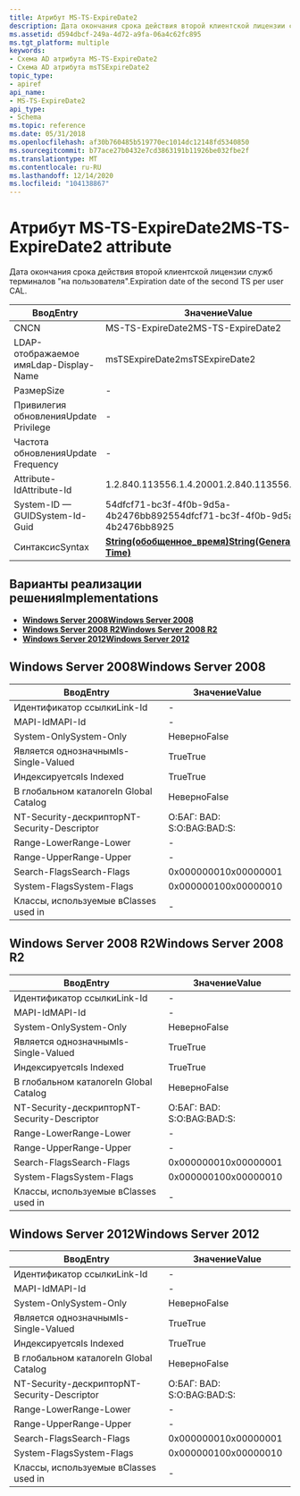 ```yaml
---
title: Атрибут MS-TS-ExpireDate2
description: Дата окончания срока действия второй клиентской лицензии служб терминалов "на пользователя".
ms.assetid: d594dbcf-249a-4d72-a9fa-06a4c62fc895
ms.tgt_platform: multiple
keywords:
- Схема AD атрибута MS-TS-ExpireDate2
- Схема AD атрибута msTSExpireDate2
topic_type:
- apiref
api_name:
- MS-TS-ExpireDate2
api_type:
- Schema
ms.topic: reference
ms.date: 05/31/2018
ms.openlocfilehash: af30b760485b519770ec1014dc12148fd5340850
ms.sourcegitcommit: b77ace27b0432e7cd3863191b11926be032fbe2f
ms.translationtype: MT
ms.contentlocale: ru-RU
ms.lasthandoff: 12/14/2020
ms.locfileid: "104138867"
---
```

# <a name="ms-ts-expiredate2-attribute"></a><span data-ttu-id="feee5-105">Атрибут MS-TS-ExpireDate2</span><span class="sxs-lookup"><span data-stu-id="feee5-105">MS-TS-ExpireDate2 attribute</span></span>

<span data-ttu-id="feee5-106">Дата окончания срока действия второй клиентской лицензии служб терминалов "на пользователя".</span><span class="sxs-lookup"><span data-stu-id="feee5-106">Expiration date of the second TS per user CAL.</span></span>



| <span data-ttu-id="feee5-107">Ввод</span><span class="sxs-lookup"><span data-stu-id="feee5-107">Entry</span></span> | <span data-ttu-id="feee5-108">Значение</span><span class="sxs-lookup"><span data-stu-id="feee5-108">Value</span></span> |
|-------------------|---------------------------------------------------------------|
| <span data-ttu-id="feee5-109">CN</span><span class="sxs-lookup"><span data-stu-id="feee5-109">CN</span></span>                | <span data-ttu-id="feee5-110">MS-TS-ExpireDate2</span><span class="sxs-lookup"><span data-stu-id="feee5-110">MS-TS-ExpireDate2</span></span>                                             |
| <span data-ttu-id="feee5-111">LDAP-отображаемое имя</span><span class="sxs-lookup"><span data-stu-id="feee5-111">Ldap-Display-Name</span></span> | <span data-ttu-id="feee5-112">msTSExpireDate2</span><span class="sxs-lookup"><span data-stu-id="feee5-112">msTSExpireDate2</span></span>                                               |
| <span data-ttu-id="feee5-113">Размер</span><span class="sxs-lookup"><span data-stu-id="feee5-113">Size</span></span>              | \-                                                            |
| <span data-ttu-id="feee5-114">Привилегия обновления</span><span class="sxs-lookup"><span data-stu-id="feee5-114">Update Privilege</span></span>  | \-                                                            |
| <span data-ttu-id="feee5-115">Частота обновления</span><span class="sxs-lookup"><span data-stu-id="feee5-115">Update Frequency</span></span>  | \-                                                            |
| <span data-ttu-id="feee5-116">Attribute-Id</span><span class="sxs-lookup"><span data-stu-id="feee5-116">Attribute-Id</span></span>      | <span data-ttu-id="feee5-117">1.2.840.113556.1.4.2000</span><span class="sxs-lookup"><span data-stu-id="feee5-117">1.2.840.113556.1.4.2000</span></span>                                       |
| <span data-ttu-id="feee5-118">System-ID — GUID</span><span class="sxs-lookup"><span data-stu-id="feee5-118">System-Id-Guid</span></span>    | <span data-ttu-id="feee5-119">54dfcf71-bc3f-4f0b-9d5a-4b2476bb8925</span><span class="sxs-lookup"><span data-stu-id="feee5-119">54dfcf71-bc3f-4f0b-9d5a-4b2476bb8925</span></span>                          |
| <span data-ttu-id="feee5-120">Синтаксис</span><span class="sxs-lookup"><span data-stu-id="feee5-120">Syntax</span></span>            | [<span data-ttu-id="feee5-121">**String(обобщенное_время)**</span><span class="sxs-lookup"><span data-stu-id="feee5-121">**String(Generalized-Time)**</span></span>](s-string-generalized-time.md) |



## <a name="implementations"></a><span data-ttu-id="feee5-122">Варианты реализации решения</span><span class="sxs-lookup"><span data-stu-id="feee5-122">Implementations</span></span>

-   [<span data-ttu-id="feee5-123">**Windows Server 2008**</span><span class="sxs-lookup"><span data-stu-id="feee5-123">**Windows Server 2008**</span></span>](#windows-server-2008)
-   [<span data-ttu-id="feee5-124">**Windows Server 2008 R2**</span><span class="sxs-lookup"><span data-stu-id="feee5-124">**Windows Server 2008 R2**</span></span>](#windows-server-2008-r2)
-   [<span data-ttu-id="feee5-125">**Windows Server 2012**</span><span class="sxs-lookup"><span data-stu-id="feee5-125">**Windows Server 2012**</span></span>](#windows-server-2012)

## <a name="windows-server-2008"></a><span data-ttu-id="feee5-126">Windows Server 2008</span><span class="sxs-lookup"><span data-stu-id="feee5-126">Windows Server 2008</span></span>



| <span data-ttu-id="feee5-127">Ввод</span><span class="sxs-lookup"><span data-stu-id="feee5-127">Entry</span></span> | <span data-ttu-id="feee5-128">Значение</span><span class="sxs-lookup"><span data-stu-id="feee5-128">Value</span></span> |
|------------------------|--------------|
| <span data-ttu-id="feee5-129">Идентификатор ссылки</span><span class="sxs-lookup"><span data-stu-id="feee5-129">Link-Id</span></span>                | \-           |
| <span data-ttu-id="feee5-130">MAPI-Id</span><span class="sxs-lookup"><span data-stu-id="feee5-130">MAPI-Id</span></span>                | \-           |
| <span data-ttu-id="feee5-131">System-Only</span><span class="sxs-lookup"><span data-stu-id="feee5-131">System-Only</span></span>            | <span data-ttu-id="feee5-132">Неверно</span><span class="sxs-lookup"><span data-stu-id="feee5-132">False</span></span>        |
| <span data-ttu-id="feee5-133">Является однозначным</span><span class="sxs-lookup"><span data-stu-id="feee5-133">Is-Single-Valued</span></span>       | <span data-ttu-id="feee5-134">True</span><span class="sxs-lookup"><span data-stu-id="feee5-134">True</span></span>         |
| <span data-ttu-id="feee5-135">Индексируется</span><span class="sxs-lookup"><span data-stu-id="feee5-135">Is Indexed</span></span>             | <span data-ttu-id="feee5-136">True</span><span class="sxs-lookup"><span data-stu-id="feee5-136">True</span></span>         |
| <span data-ttu-id="feee5-137">В глобальном каталоге</span><span class="sxs-lookup"><span data-stu-id="feee5-137">In Global Catalog</span></span>      | <span data-ttu-id="feee5-138">Неверно</span><span class="sxs-lookup"><span data-stu-id="feee5-138">False</span></span>        |
| <span data-ttu-id="feee5-139">NT-Security-дескриптор</span><span class="sxs-lookup"><span data-stu-id="feee5-139">NT-Security-Descriptor</span></span> | <span data-ttu-id="feee5-140">О:БАГ: BAD: S:</span><span class="sxs-lookup"><span data-stu-id="feee5-140">O:BAG:BAD:S:</span></span> |
| <span data-ttu-id="feee5-141">Range-Lower</span><span class="sxs-lookup"><span data-stu-id="feee5-141">Range-Lower</span></span>            | \-           |
| <span data-ttu-id="feee5-142">Range-Upper</span><span class="sxs-lookup"><span data-stu-id="feee5-142">Range-Upper</span></span>            | \-           |
| <span data-ttu-id="feee5-143">Search-Flags</span><span class="sxs-lookup"><span data-stu-id="feee5-143">Search-Flags</span></span>           | <span data-ttu-id="feee5-144">0x00000001</span><span class="sxs-lookup"><span data-stu-id="feee5-144">0x00000001</span></span>   |
| <span data-ttu-id="feee5-145">System-Flags</span><span class="sxs-lookup"><span data-stu-id="feee5-145">System-Flags</span></span>           | <span data-ttu-id="feee5-146">0x00000010</span><span class="sxs-lookup"><span data-stu-id="feee5-146">0x00000010</span></span>   |
| <span data-ttu-id="feee5-147">Классы, используемые в</span><span class="sxs-lookup"><span data-stu-id="feee5-147">Classes used in</span></span>        | \-           |



## <a name="windows-server-2008-r2"></a><span data-ttu-id="feee5-148">Windows Server 2008 R2</span><span class="sxs-lookup"><span data-stu-id="feee5-148">Windows Server 2008 R2</span></span>



| <span data-ttu-id="feee5-149">Ввод</span><span class="sxs-lookup"><span data-stu-id="feee5-149">Entry</span></span> | <span data-ttu-id="feee5-150">Значение</span><span class="sxs-lookup"><span data-stu-id="feee5-150">Value</span></span> |
|------------------------|--------------|
| <span data-ttu-id="feee5-151">Идентификатор ссылки</span><span class="sxs-lookup"><span data-stu-id="feee5-151">Link-Id</span></span>                | \-           |
| <span data-ttu-id="feee5-152">MAPI-Id</span><span class="sxs-lookup"><span data-stu-id="feee5-152">MAPI-Id</span></span>                | \-           |
| <span data-ttu-id="feee5-153">System-Only</span><span class="sxs-lookup"><span data-stu-id="feee5-153">System-Only</span></span>            | <span data-ttu-id="feee5-154">Неверно</span><span class="sxs-lookup"><span data-stu-id="feee5-154">False</span></span>        |
| <span data-ttu-id="feee5-155">Является однозначным</span><span class="sxs-lookup"><span data-stu-id="feee5-155">Is-Single-Valued</span></span>       | <span data-ttu-id="feee5-156">True</span><span class="sxs-lookup"><span data-stu-id="feee5-156">True</span></span>         |
| <span data-ttu-id="feee5-157">Индексируется</span><span class="sxs-lookup"><span data-stu-id="feee5-157">Is Indexed</span></span>             | <span data-ttu-id="feee5-158">True</span><span class="sxs-lookup"><span data-stu-id="feee5-158">True</span></span>         |
| <span data-ttu-id="feee5-159">В глобальном каталоге</span><span class="sxs-lookup"><span data-stu-id="feee5-159">In Global Catalog</span></span>      | <span data-ttu-id="feee5-160">Неверно</span><span class="sxs-lookup"><span data-stu-id="feee5-160">False</span></span>        |
| <span data-ttu-id="feee5-161">NT-Security-дескриптор</span><span class="sxs-lookup"><span data-stu-id="feee5-161">NT-Security-Descriptor</span></span> | <span data-ttu-id="feee5-162">О:БАГ: BAD: S:</span><span class="sxs-lookup"><span data-stu-id="feee5-162">O:BAG:BAD:S:</span></span> |
| <span data-ttu-id="feee5-163">Range-Lower</span><span class="sxs-lookup"><span data-stu-id="feee5-163">Range-Lower</span></span>            | \-           |
| <span data-ttu-id="feee5-164">Range-Upper</span><span class="sxs-lookup"><span data-stu-id="feee5-164">Range-Upper</span></span>            | \-           |
| <span data-ttu-id="feee5-165">Search-Flags</span><span class="sxs-lookup"><span data-stu-id="feee5-165">Search-Flags</span></span>           | <span data-ttu-id="feee5-166">0x00000001</span><span class="sxs-lookup"><span data-stu-id="feee5-166">0x00000001</span></span>   |
| <span data-ttu-id="feee5-167">System-Flags</span><span class="sxs-lookup"><span data-stu-id="feee5-167">System-Flags</span></span>           | <span data-ttu-id="feee5-168">0x00000010</span><span class="sxs-lookup"><span data-stu-id="feee5-168">0x00000010</span></span>   |
| <span data-ttu-id="feee5-169">Классы, используемые в</span><span class="sxs-lookup"><span data-stu-id="feee5-169">Classes used in</span></span>        | \-           |



## <a name="windows-server-2012"></a><span data-ttu-id="feee5-170">Windows Server 2012</span><span class="sxs-lookup"><span data-stu-id="feee5-170">Windows Server 2012</span></span>



| <span data-ttu-id="feee5-171">Ввод</span><span class="sxs-lookup"><span data-stu-id="feee5-171">Entry</span></span> | <span data-ttu-id="feee5-172">Значение</span><span class="sxs-lookup"><span data-stu-id="feee5-172">Value</span></span> |
|------------------------|--------------|
| <span data-ttu-id="feee5-173">Идентификатор ссылки</span><span class="sxs-lookup"><span data-stu-id="feee5-173">Link-Id</span></span>                | \-           |
| <span data-ttu-id="feee5-174">MAPI-Id</span><span class="sxs-lookup"><span data-stu-id="feee5-174">MAPI-Id</span></span>                | \-           |
| <span data-ttu-id="feee5-175">System-Only</span><span class="sxs-lookup"><span data-stu-id="feee5-175">System-Only</span></span>            | <span data-ttu-id="feee5-176">Неверно</span><span class="sxs-lookup"><span data-stu-id="feee5-176">False</span></span>        |
| <span data-ttu-id="feee5-177">Является однозначным</span><span class="sxs-lookup"><span data-stu-id="feee5-177">Is-Single-Valued</span></span>       | <span data-ttu-id="feee5-178">True</span><span class="sxs-lookup"><span data-stu-id="feee5-178">True</span></span>         |
| <span data-ttu-id="feee5-179">Индексируется</span><span class="sxs-lookup"><span data-stu-id="feee5-179">Is Indexed</span></span>             | <span data-ttu-id="feee5-180">True</span><span class="sxs-lookup"><span data-stu-id="feee5-180">True</span></span>         |
| <span data-ttu-id="feee5-181">В глобальном каталоге</span><span class="sxs-lookup"><span data-stu-id="feee5-181">In Global Catalog</span></span>      | <span data-ttu-id="feee5-182">Неверно</span><span class="sxs-lookup"><span data-stu-id="feee5-182">False</span></span>        |
| <span data-ttu-id="feee5-183">NT-Security-дескриптор</span><span class="sxs-lookup"><span data-stu-id="feee5-183">NT-Security-Descriptor</span></span> | <span data-ttu-id="feee5-184">О:БАГ: BAD: S:</span><span class="sxs-lookup"><span data-stu-id="feee5-184">O:BAG:BAD:S:</span></span> |
| <span data-ttu-id="feee5-185">Range-Lower</span><span class="sxs-lookup"><span data-stu-id="feee5-185">Range-Lower</span></span>            | \-           |
| <span data-ttu-id="feee5-186">Range-Upper</span><span class="sxs-lookup"><span data-stu-id="feee5-186">Range-Upper</span></span>            | \-           |
| <span data-ttu-id="feee5-187">Search-Flags</span><span class="sxs-lookup"><span data-stu-id="feee5-187">Search-Flags</span></span>           | <span data-ttu-id="feee5-188">0x00000001</span><span class="sxs-lookup"><span data-stu-id="feee5-188">0x00000001</span></span>   |
| <span data-ttu-id="feee5-189">System-Flags</span><span class="sxs-lookup"><span data-stu-id="feee5-189">System-Flags</span></span>           | <span data-ttu-id="feee5-190">0x00000010</span><span class="sxs-lookup"><span data-stu-id="feee5-190">0x00000010</span></span>   |
| <span data-ttu-id="feee5-191">Классы, используемые в</span><span class="sxs-lookup"><span data-stu-id="feee5-191">Classes used in</span></span>        | \-           |



 

 





